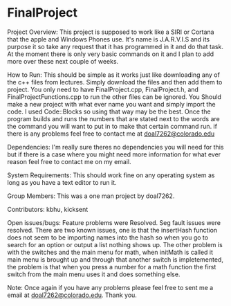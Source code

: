 # FinalProject

Project Overview:
  This project is supposed to work like a SIRI or Cortana that the apple and Windows Phones use. It's name is J.A.R.V.I.S and its purpose it so take any request that it has programmed in it and do that task. At the moment there is only very basic commands on it and I plan to add more over these next couple of weeks.
  
How to Run:
  This should be simple as it works just like downloading any of the c++ files from lectures. Simply download the files and then add them to project. You only need to have FinalProject.cpp, FinalProject.h, and FinalProjectFunctions.cpp to run the other files can be ignored. You Should make a new project with what ever name you want and simply import the code. I used Code::Blocks so using that way may be the best. Once the program builds and runs the numbers that are stated next to the words are the command you will want to put in to make that certain command run. if there is any problems feel free to contact me at doal7262@colorado.edu
  
Dependencies:
  I'm really sure theres no dependencies you will need for this but if there is a case where you might need more information for what ever reason feel free to contact me on my email.
  
System Requirements: 
  This should work fine on any operating system as long as you have a text editor to run it.
  
Group Members:
  This was a one man project by doal7262.
  
Contributors:
  kbhu, kicksent
  
Open issues/bugs:
  Feature problems were Resolved. Seg fault issues were resolved. There are two known issues, one is that the insertHash function does not seem to be importing names into the hash so when you go to search for an option or output a list nothing shows up. The other problem is with the switches and the main menu for math, when initMath is called it main menu is brought up and through that another switch is impletemented, the problem is that when you press a number for a math function the first switch from the main menu uses it and does something else. 
  
Note: Once again if you have any problems please feel free to sent me a email at doal7262@colorado.edu. Thank you.
